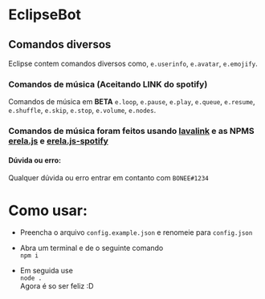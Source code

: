 # EclipseBot


## Comandos diversos
Eclipse contem comandos diversos como, `e.userinfo`, `e.avatar`, `e.emojify`.	

### Comandos de música (Aceitando **LINK** do spotify)	
Comandos de música em **BETA** `e.loop`, `e.pause`, `e.play`, `e.queue`, `e.resume`, `e.shuffle`, `e.skip`, `e.stop`, `e.volume`, `e.nodes`.	

### Comandos de música foram feitos usando [lavalink](https://github.com/Frederikam/Lavalink#server-configuration) e as NPMS [erela.js](https://www.npmjs.com/package/erela.js) e [erela.js-spotify](https://www.npmjs.com/package/erela.js-spotify)	


#### Dúvida ou erro:	
Qualquer dúvida ou erro entrar em contanto com `BONEE#1234`	


# Como usar:	

* Preencha o arquivo `config.example.json` e renomeie para `config.json`	

* Abra um terminal e de o seguinte comando	
```npm i```	
* Em seguida use	
```node .```	
Agora é so ser feliz :D
